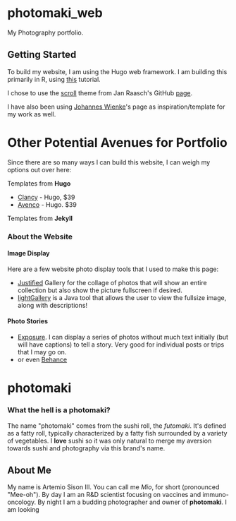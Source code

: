 # photomaki_web
My Photography portfolio.

## Getting Started 
To build my website, I am using the Hugo web framework. I am building this primarily in R, using [this](https://seanlee0622.medium.com/create-and-publish-a-website-with-r-and-hugo-2b7d1ff236f5) tutorial.

I chose to use the [scroll](https://themes.gohugo.io/themes/hugo-scroll/) theme from Jan Raasch's GitHub [page](https://github.com/janraasch/hugo-scroll). 

I have also been using [Johannes Wienke](http://miromannino.github.io/Justified-Gallery/)'s page as inspiration/template for my work as well.


# Other Potential Avenues for Portfolio
Since there are so many ways I can build this website, I can weigh my options out over here:

Templates from **Hugo**
- [Clancy](https://themeforest.net/item/clancy-elegant-portfolio-theme-for-hugo/34620404) - Hugo, $39
- [Avenco](https://themeforest.net/item/avenco-creative-portfolio-theme-for-hugo/36027180?s_rank=1) - Hugo. $39

Templates from **Jekyll**

### About the Website

#### Image Display

Here are a few website photo display tools that I used to make this page:
- [Justified](http://miromannino.github.io/Justified-Gallery/) Gallery for the collage of photos that will show an entire collection but also show the picture fullscreen if desired.
- [lightGallery](https://www.lightgalleryjs.com) is a Java tool that allows the user to view the fullsize image, along with descriptions!

#### Photo Stories
- [Exposure](https://www.johanneswienke.de/posts/2020/05/a-new-portfolio/). I can display a series of photos without much text initially (but will have captions) to tell a story. Very good for individual posts or trips that I may go on.
- or even [Behance](https://www.johanneswienke.de/posts/2020/05/a-new-portfolio/)

# photomaki

### What the hell is a photomaki?
The name "photomaki" comes from the sushi roll, the *futomaki*. It's defined as a fatty roll, typically characterized by a fatty fish surrounded by a variety of vegetables. I **love** sushi so it was only natural to merge my aversion towards sushi and photography via this brand's name.


## About Me
My name is Artemio Sison III. You can call me *Mio*, for short (pronounced "Mee-oh"). By day I am an R&D scientist focusing on vaccines and immuno-oncology. By night I am a budding photographer and owner of **photomaki**. I am looking 
